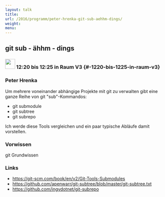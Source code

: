 ```yaml
---
layout: talk
title:
url: /2016/programm/peter-hrenka-git-sub-aehhm-dings/
weight:
menu:
---
```

## git sub - ähhm - dings

### <img height = "32" src="../../../images/lightning.svg"> 12:20 bis 12:25 in Raum V3 {#-1220-bis-1225-in-raum-v3}

### Peter Hrenka

Um mehrere voneinander abhängige Projekte mit git zu verwalten gibt eine ganze Reihe von git "sub"-Kommandos:

- git submodule
- git subtree
- git subrepo

Ich werde diese Tools vergleichen und ein paar typische Abläufe damit vorstellen.

### Vorwissen

git Grundwissen

### Links

- <a href="https://git-scm.com/book/en/v2/Git-Tools-Submodules" target="_blank">https://git-scm.com/book/en/v2/Git-Tools-Submodules</a>
- <a href="https://github.com/apenwarr/git-subtree/blob/master/git-subtree.txt" target="_blank">https://github.com/apenwarr/git-subtree/blob/master/git-subtree.txt</a>
- <a href="https://github.com/ingydotnet/git-subrepo" target="_blank">https://github.com/ingydotnet/git-subrepo</a>
